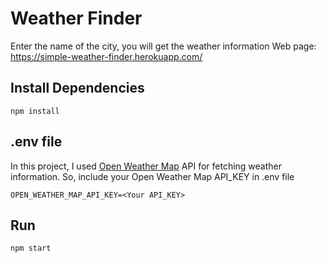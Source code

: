 # Weather Finder
Enter the name of the city, you will get the weather information
Web page: https://simple-weather-finder.herokuapp.com/

## Install Dependencies
    npm install

## .env file
In this project, I used [Open Weather Map](https://openweathermap.org/ "Open Weather Map") API for fetching weather information. So, include your Open Weather Map API_KEY in .env file
```
OPEN_WEATHER_MAP_API_KEY=<Your API_KEY>
```
## Run
```
npm start
```